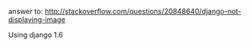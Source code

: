 answer to:
 http://stackoverflow.com/questions/20848640/django-not-displaying-image

Using django 1.6

